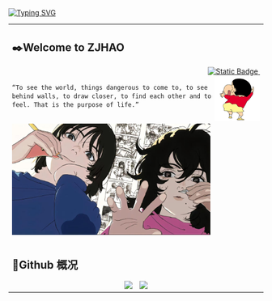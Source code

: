<!-- 动态打字效果: https://github.com/DenverCoder1/readme-typing-svg -->
<div align="left">
  <a href="https://git.io/typing-svg">
    <img src="https://readme-typing-svg.demolab.com?font=Consolas&weight=600&pause=1000&color=F79111&center=true&vCenter=true&width=450&lines=%E6%84%BF%E4%BD%A0%E6%97%A9%E6%97%A5%E6%8A%B5%E8%BE%BE%E5%86%85%E5%BF%83%E7%9A%84%E7%93%A6%E5%B0%94%E7%99%BB%E6%B9%96" alt="Typing SVG"/>
  </a>
</div>

<table>

<tr weight=100%><td>

## ✒️Welcome to ZJHAO

<div style="text-align: right;">
  <a href="[https://www.ZJHAO233.club](https://flowus.cn/zjhao/d267eb2a-c4e3-4471-aacd-01e0ab9b5776)">
  <img alt="Static Badge" src="https://img.shields.io/badge/Blog-ZJHAO233-green?style=flat-square">
  </a>
  <a href="https://github.com/antonkomarev/github-profile-views-counter">
  <img alt="" src="https://komarev.com/ghpvc/?username=ZJHAO233&style=flat-square&label=Profile+views&color=orange">
  </a>
</div>

<img align="right" width="90px" src="com/zjhao/img/ZJHAO.gif" />

`“To see the world, things dangerous to come to, to see behind walls, to draw closer, to find each other and to feel. That is the purpose of life.”`

</td></tr>

<tr><td>
  <img align="lift" width=80% src = "com/zjhao/img/横图.jpg">

<!-- ## ⚽ 我的作品 -->

<!-- [![](https://github-readme-stats.vercel.app/api/pin/?username=ZJHAO233&repo=Typora-theme-ZJHAO233)]() -->

</td></tr>

<tr><td>

</td></tr>

<tr><td>

## 👀Github 概况

<div style="text-align: center">
<!-- Github概况: https://github.com/anuraghazra/github-readme-stats -->
    <img src="https://github-readme-stats.vercel.app/api?username=ZJHAO233&show_icons=true&theme=vue" style="height: 180px; display:inline;margin-right:10px;"/>
<!-- 常用语言统计: https://github.com/anuraghazra/github-readme-stats -->
    <img src="https://github-readme-stats.vercel.app/api/top-langs/?username=HappySimple&layout=donut&langs_count=6" style="height: 180px; display:inline;"/>
</div>
</td></tr>

</table>
<!-- 奖杯 
<div align="left"> <img src="https://github-profile-trophy.vercel.app/?username=ZJHAO233" /> </div>
-->
